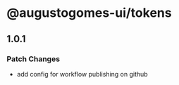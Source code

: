 # @augustogomes-ui/tokens

## 1.0.1

### Patch Changes

- add config for workflow publishing on github

